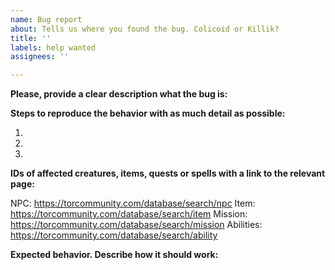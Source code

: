 ```yaml
---
name: Bug report
about: Tells us where you found the bug. Colicoid or Killik?
title: ''
labels: help wanted
assignees: ''

---
```


**Please, provide a clear description what the bug is:**

**Steps to reproduce the behavior with as much detail as possible:**

1.
2.
3.

**IDs of affected creatures, items, quests or spells with a link to the relevant page:**

NPC: https://torcommunity.com/database/search/npc
Item: https://torcommunity.com/database/search/item
Mission: https://torcommunity.com/database/search/mission
Abilities: https://torcommunity.com/database/search/ability

**Expected behavior. Describe how it should work:**
